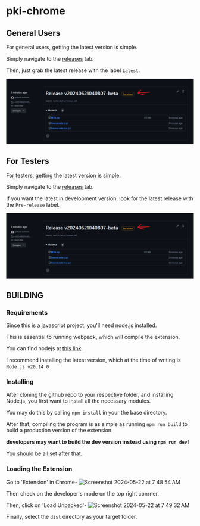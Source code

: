 # pki-chrome

## General Users

For general users, getting the latest version is simple.

Simply navigate to the [releases](https://github.com/akhargha/pki-chrome/releases) tab.

Then, just grab the latest release with the label `Latest`.

![image](./docs/prerelexample.png)

## For Testers

For testers, getting the latest version is simple.

Simply navigate to the [releases](https://github.com/akhargha/pki-chrome/releases) tab.

If you want the latest in development version, look for the latest release with the `Pre-release` label.

![image](./docs/prerelexample.png)

## BUILDING
### Requirements

Since this is a javascript project, you'll need node.js installed. 

This is essential to running webpack, which will compile the extension.

You can find nodejs at [this link](https://nodejs.org/en). 

I recommend installing the latest version, which at the time of writing is `Node.js v20.14.0`

### Installing

After cloning the github repo to your respective folder, and installing Node.js, you first want to install all the necessary modules.

You may do this by calling `npm install` in your the base directory.

After that, compiling the program is as simple as running `npm run build` to build a production version of the extension.

**developers may want to build the dev version instead using `npm run dev`!**

You should be all set after that.

### Loading the Extension

Go to 'Extension' in Chrome-
![Screenshot 2024-05-22 at 7 48 54 AM](https://github.com/akhargha/pki-chrome/assets/118499953/70add5d8-d1ca-4e07-907f-a6a9dd850e68)

Then check on the developer's mode on the top right conrner.

Then, click on 'Load Unpacked'-
![Screenshot 2024-05-22 at 7 49 32 AM](https://github.com/akhargha/pki-chrome/assets/118499953/382de2e0-3a4a-4c58-8851-eab52cfe98c3)

Finally, select the `dist` directory as your target folder.
